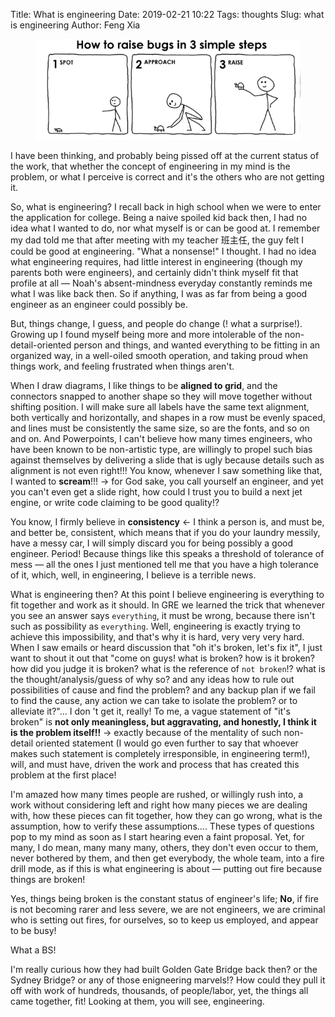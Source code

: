 Title: What is engineering
Date: 2019-02-21 10:22
Tags: thoughts
Slug: what is engineering
Author: Feng Xia

<figure class="col l6 m6 s12">
  <img src="images/raise%20a%20bug.png"/>
</figure>

I have been thinking, and probably being pissed off at the current
status of the work, that whether the concept of engineering in my mind
is the problem, or what I perceive is correct and it's the others who
are not getting it.

So, what is engineering? I recall back in high school when we were to
enter the application for college. Being a naive spoiled kid back
then, I had no idea what I wanted to do, nor what myself is or can be
good at. I remember my dad told me that after meeting with my teacher
班主任, the guy felt I could be good at engineering. "What a nonsense!"
I thought. I had no idea what engineering requires, had little
interest in engineering (though my parents both were engineers), and
certainly didn't think myself fit that profile at all &mdash; Noah's
absent-mindness everyday constantly reminds me what I was like back
then. So if anything, I was as far from being a good engineer as an
engineer could possibly be.

But, things change, I guess, and people do change (! what a
surprise!). Growing up I found myself being more and more intolerable
of the non-detail-oriented person and things, and wanted everything to
be fitting in an organized way, in a well-oiled smooth operation, and
taking proud when things work, and feeling frustrated when things
aren't. 

When I draw diagrams, I like things to be **aligned to grid**, and the
connectors snapped to another shape so they will move together without
shifting position. I will make sure all labels have the same text
alignment, both vertically and horizontally, and shapes in a row must
be evenly spaced, and lines must be consistently the same size, so are
the fonts, and so on and on. And Powerpoints, I can't believe how many
times engineers, who have been known to be non-artistic type, are
willingly to propel such bias against themselves by delivering a slide
that is ugly because details such as alignment is not even right!!!
You know, whenever I saw something like that, I wanted to
**scream**!!! &rarr; for God sake, you call yourself an engineer, and
yet you can't even get a slide right, how could I trust you to build a
next jet engine, or write code claiming to be good quality!? 

You know, I firmly believe in **consistency** &larr; I think a person
is, and must be, and better be, consistent, which means that if you do
your laundry messily, have a messy car, I will simply discard you for
being possibly a good engineer. Period!  Because things like this
speaks a threshold of tolerance of mess &mdash; all the ones I just
mentioned tell me that you have a high tolerance of it, which, well,
in engineering, I believe is a terrible news.

What is engineering then? At this point I believe engineering is
everything to fit together and work as it should. In GRE we learned
the trick that whenever you see an answer says `everything`, it must
be wrong, because there isn't such as possibility as
`everything`. Well, engineering is exactly trying to achieve this
impossibility, and that's why it is hard, very very very hard. When
I saw emails or heard discussion that "oh it's broken, let's fix it",
I just want to shout it out that "come on guys! what is broken? how is
it broken? how did you judge it is broken? what is the reference of
`not broken`!? what is the thought/analysis/guess of why so? and any
ideas how to rule out possibilities of cause and find the problem? and
any backup plan if we fail to find the cause, any action we can take
to isolate the problem? or to alleviate it?"... I don 't get it,
really! To me, a vague statement of "it's broken" is **not only
meaningless, but aggravating, and honestly, I think it is the problem
itself!!** &rarr; exactly because of the mentality of such non-detail
oriented statement (I would go even further to say that whoever makes
such statement is completely irresponsible, in engineering term!),
will, and must have, driven the work and process that has created this
problem at the first place!

I'm amazed how many times people are rushed, or willingly rush into, a
work without considering left and right how many pieces we are dealing
with, how these pieces can fit together, how they can go wrong, what
is the assumption, how to verify these assumptions.... These types of
questions pop to my mind as soon as I start hearing even a faint
proposal. Yet, for many, I do mean, many many many, others, they don't
even occur to them, never bothered by them, and then get everybody,
the whole team, into a fire drill mode, as if this is what engineering
is about &mdash; putting out fire because things are broken!

Yes, things being broken is the constant status of engineer's life;
**No**, if fire is not becoming rarer and less severe, we are not
engineers, we are criminal who is setting out fires, for ourselves, so
to keep us employed, and appear to be busy!

What a BS!

I'm really curious how they had built Golden Gate Bridge back then? or
the Sydney Bridge? or any of those enigneering marvels!? How could
they pull it off with work of hundreds, thousands, of people/labor,
yet, the things all came together, fit! Looking at them, you will see,
engineering.
